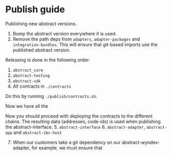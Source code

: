 # Publish guide

Publishing new abstract versions.

1. Bump the abstract version everywhere it is used.
2. Remove the path deps from `adapters`, `adapter-packages` and `integration-bundles`. This will ensure that git-based imports use the published abstract version.

Releasing is done in the following order:

1. `abstract_core`
2. `abstract-testing`
3. `abstract-sdk`
4. All contracts in `./contracts`

Do this by running `./publish/contracts.sh`.

Now we have all the 

Now you should proceed with deploying the contracts to the different chains. The resulting data (addresses, code-ids) is used when publishing the abstract-interface.
5. `abstract-interface`
6. `abstract-adapter`, `abstract-app` and `abstract-ibc-host`

7. When our customers take a git dependency on our abstract-wyndex-adapter, for example, we must ensure that 
